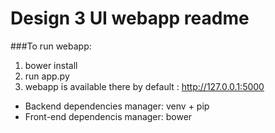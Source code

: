 Design 3 UI webapp readme
=========================

###To run webapp:

1. bower install
2. run app.py
2. webapp is available there by default : http://127.0.0.1:5000

- Backend dependencies manager: venv + pip
- Front-end dependencis manager: bower